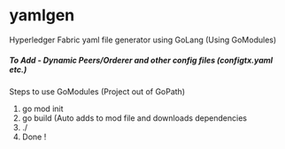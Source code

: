 # yamlgen
Hyperledger Fabric yaml file generator using GoLang (Using GoModules)

##### To Add - Dynamic Peers/Orderer and other config files (configtx.yaml etc.)

Steps to use GoModules (Project out of GoPath)
1. go mod init <modulename>
2. go build (Auto adds to mod file and downloads dependencies
3. ./<filename>
4. Done !